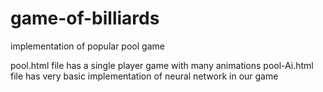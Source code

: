 # game-of-billiards
implementation of popular pool game 

pool.html file has a single player game with many animations
pool-Ai.html file has very basic implementation of neural network in our game
